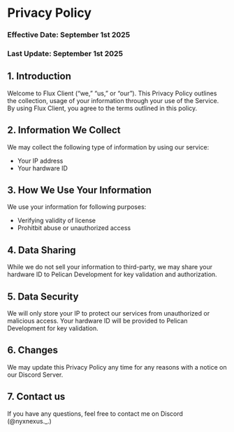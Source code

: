 # Privacy Policy
### Effective Date: September 1st 2025
### Last Update: September 1st 2025

## 1. Introduction
Welcome to Flux Client (“we,” “us,” or “our”). This Privacy Policy outlines the collection, usage of your information through your use of the Service. By using Flux Client, you agree to the terms outlined in this policy.

## 2. Information We Collect
We may collect the following type of information by using our service:
- Your IP address
- Your hardware ID

## 3. How We Use Your Information
We use your information for following purposes:
- Verifying validity of license
- Prohitbit abuse or unauthorized access

## 4. Data Sharing
While we do not sell your information to third-party, we may share your hardware ID to Pelican Development for key validation and authorization.

## 5. Data Security
We will only store your IP to protect our services from unauthorized or malicious access. Your hardware ID will be provided to Pelican Development for key validation.

## 6. Changes
We may update this Privacy Policy any time for any reasons with a notice on our Discord Server.

## 7. Contact us
If you have any questions, feel free to contact me on Discord (@nyxnexus._.)
